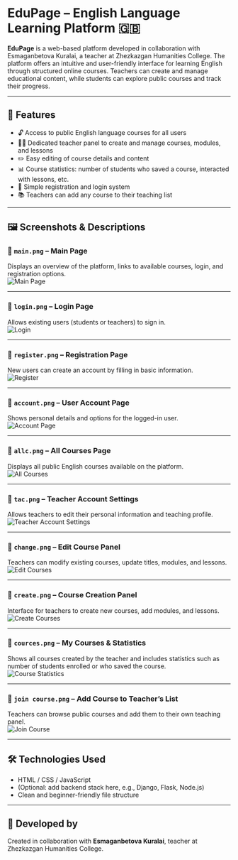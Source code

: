 # EduPage – English Language Learning Platform 🇬🇧

**EduPage** is a web-based platform developed in collaboration with Esmaganbetova Kuralai, a teacher at Zhezkazgan Humanities College. The platform offers an intuitive and user-friendly interface for learning English through structured online courses. Teachers can create and manage educational content, while students can explore public courses and track their progress.

---

## 🚀 Features

- 🔓 Access to public English language courses for all users
- 👨‍🏫 Dedicated teacher panel to create and manage courses, modules, and lessons
- ✏️ Easy editing of course details and content
- 📊 Course statistics: number of students who saved a course, interacted with lessons, etc.
- 👥 Simple registration and login system
- 📚 Teachers can add any course to their teaching list

---

## 🖼️ Screenshots & Descriptions

### 🔹 `main.png` – Main Page  
Displays an overview of the platform, links to available courses, login, and registration options.  
![Main Page](images/main.png)

---

### 🔹 `login.png` – Login Page  
Allows existing users (students or teachers) to sign in.  
![Login](images/login.png)

---

### 🔹 `register.png` – Registration Page  
New users can create an account by filling in basic information.  
![Register](images/register.png)

---

### 🔹 `account.png` – User Account Page  
Shows personal details and options for the logged-in user.  
![Account Page](images/account.png)

---

### 🔹 `allc.png` – All Courses Page  
Displays all public English courses available on the platform.  
![All Courses](images/allc.png)

---

### 🔹 `tac.png` – Teacher Account Settings  
Allows teachers to edit their personal information and teaching profile.  
![Teacher Account Settings](images/tac.png)

---

### 🔹 `change.png` – Edit Course Panel  
Teachers can modify existing courses, update titles, modules, and lessons.  
![Edit Courses](images/change.png)

---

### 🔹 `create.png` – Course Creation Panel  
Interface for teachers to create new courses, add modules, and lessons.  
![Create Courses](images/create.png)

---

### 🔹 `cources.png` – My Courses & Statistics  
Shows all courses created by the teacher and includes statistics such as number of students enrolled or who saved the course.  
![Course Statistics](images/cources.png)

---

### 🔹 `join course.png` – Add Course to Teacher’s List  
Teachers can browse public courses and add them to their own teaching panel.  
![Join Course](images/join%20course.png)

---

## 🛠️ Technologies Used

- HTML / CSS / JavaScript  
- (Optional: add backend stack here, e.g., Django, Flask, Node.js)  
- Clean and beginner-friendly file structure

---

## 👥 Developed by

Created in collaboration with **Esmaganbetova Kuralai**, teacher at Zhezkazgan Humanities College.
